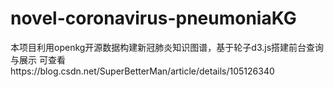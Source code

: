 # novel-coronavirus-pneumoniaKG
本项目利用openkg开源数据构建新冠肺炎知识图谱，基于轮子d3.js搭建前台查询与展示
可查看https://blog.csdn.net/SuperBetterMan/article/details/105126340
